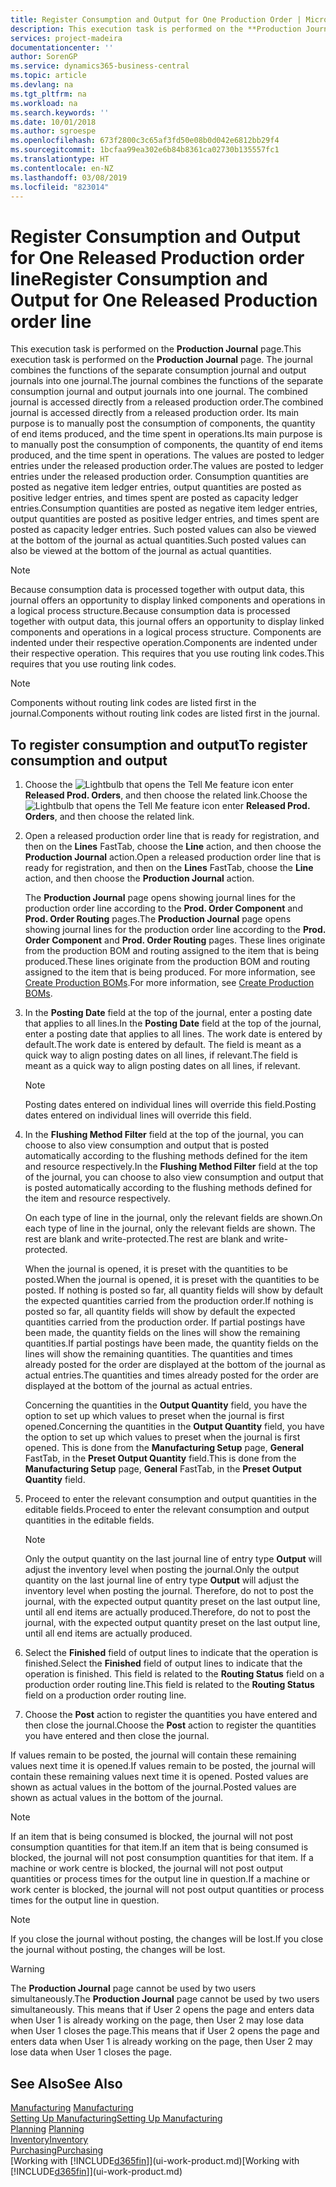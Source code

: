 ```yaml
---
title: Register Consumption and Output for One Production Order | Microsoft Docs
description: This execution task is performed on the **Production Journal** page. The journal combines the functions of the separate consumption journal and output journals into one journal. The combined journal is accessed directly from a released production order. Its main purpose is to manually post the consumption of components, the quantity of end items produced, and the time spent in operations.
services: project-madeira
documentationcenter: ''
author: SorenGP
ms.service: dynamics365-business-central
ms.topic: article
ms.devlang: na
ms.tgt_pltfrm: na
ms.workload: na
ms.search.keywords: ''
ms.date: 10/01/2018
ms.author: sgroespe
ms.openlocfilehash: 673f2800c3c65af3fd50e08b0d042e6812bb29f4
ms.sourcegitcommit: 1bcfaa99ea302e6b84b8361ca02730b135557fc1
ms.translationtype: HT
ms.contentlocale: en-NZ
ms.lasthandoff: 03/08/2019
ms.locfileid: "823014"
---
```

# <a name="register-consumption-and-output-for-one-released-production-order-line"></a><span data-ttu-id="1404e-106">Register Consumption and Output for One Released Production order line</span><span class="sxs-lookup"><span data-stu-id="1404e-106">Register Consumption and Output for One Released Production order line</span></span>
<span data-ttu-id="1404e-107">This execution task is performed on the **Production Journal** page.</span><span class="sxs-lookup"><span data-stu-id="1404e-107">This execution task is performed on the **Production Journal** page.</span></span> <span data-ttu-id="1404e-108">The journal combines the functions of the separate consumption journal and output journals into one journal.</span><span class="sxs-lookup"><span data-stu-id="1404e-108">The journal combines the functions of the separate consumption journal and output journals into one journal.</span></span> <span data-ttu-id="1404e-109">The combined journal is accessed directly from a released production order.</span><span class="sxs-lookup"><span data-stu-id="1404e-109">The combined journal is accessed directly from a released production order.</span></span> <span data-ttu-id="1404e-110">Its main purpose is to manually post the consumption of components, the quantity of end items produced, and the time spent in operations.</span><span class="sxs-lookup"><span data-stu-id="1404e-110">Its main purpose is to manually post the consumption of components, the quantity of end items produced, and the time spent in operations.</span></span> <span data-ttu-id="1404e-111">The values are posted to ledger entries under the released production order.</span><span class="sxs-lookup"><span data-stu-id="1404e-111">The values are posted to ledger entries under the released production order.</span></span> <span data-ttu-id="1404e-112">Consumption quantities are posted as negative item ledger entries, output quantities are posted as positive ledger entries, and times spent are posted as capacity ledger entries.</span><span class="sxs-lookup"><span data-stu-id="1404e-112">Consumption quantities are posted as negative item ledger entries, output quantities are posted as positive ledger entries, and times spent are posted as capacity ledger entries.</span></span> <span data-ttu-id="1404e-113">Such posted values can also be viewed at the bottom of the journal as actual quantities.</span><span class="sxs-lookup"><span data-stu-id="1404e-113">Such posted values can also be viewed at the bottom of the journal as actual quantities.</span></span>  

> [!NOTE]  
>  <span data-ttu-id="1404e-114">Because consumption data is processed together with output data, this journal offers an opportunity to display linked components and operations in a logical process structure.</span><span class="sxs-lookup"><span data-stu-id="1404e-114">Because consumption data is processed together with output data, this journal offers an opportunity to display linked components and operations in a logical process structure.</span></span> <span data-ttu-id="1404e-115">Components are indented under their respective operation.</span><span class="sxs-lookup"><span data-stu-id="1404e-115">Components are indented under their respective operation.</span></span> <span data-ttu-id="1404e-116">This requires that you use routing link codes.</span><span class="sxs-lookup"><span data-stu-id="1404e-116">This requires that you use routing link codes.</span></span>  

> [!NOTE]  
>  <span data-ttu-id="1404e-117">Components without routing link codes are listed first in the journal.</span><span class="sxs-lookup"><span data-stu-id="1404e-117">Components without routing link codes are listed first in the journal.</span></span>  

## <a name="to-register-consumption-and-output"></a><span data-ttu-id="1404e-118">To register consumption and output</span><span class="sxs-lookup"><span data-stu-id="1404e-118">To register consumption and output</span></span>  
1.  <span data-ttu-id="1404e-119">Choose the ![Lightbulb that opens the Tell Me feature](media/ui-search/search_small.png "Tell me what you want to do") icon enter **Released Prod. Orders**, and then choose the related link.</span><span class="sxs-lookup"><span data-stu-id="1404e-119">Choose the ![Lightbulb that opens the Tell Me feature](media/ui-search/search_small.png "Tell me what you want to do") icon enter **Released Prod. Orders**, and then choose the related link.</span></span>  
2.  <span data-ttu-id="1404e-120">Open a released production order line that is ready for registration, and then on the **Lines** FastTab, choose the **Line** action, and then choose the **Production Journal** action.</span><span class="sxs-lookup"><span data-stu-id="1404e-120">Open a released production order line that is ready for registration, and then on the **Lines** FastTab, choose the **Line** action, and then choose the **Production Journal** action.</span></span>  

    <span data-ttu-id="1404e-121">The **Production Journal** page opens showing journal lines for the production order line according to the **Prod. Order Component** and **Prod. Order Routing** pages.</span><span class="sxs-lookup"><span data-stu-id="1404e-121">The **Production Journal** page opens showing journal lines for the production order line according to the **Prod. Order Component** and **Prod. Order Routing** pages.</span></span> <span data-ttu-id="1404e-122">These lines originate from the production BOM and routing assigned to the item that is being produced.</span><span class="sxs-lookup"><span data-stu-id="1404e-122">These lines originate from the production BOM and routing assigned to the item that is being produced.</span></span> <span data-ttu-id="1404e-123">For more information, see [Create Production BOMs](production-how-to-create-routings.md).</span><span class="sxs-lookup"><span data-stu-id="1404e-123">For more information, see [Create Production BOMs](production-how-to-create-routings.md).</span></span>  

3.  <span data-ttu-id="1404e-124">In the **Posting Date** field at the top of the journal, enter a posting date that applies to all lines.</span><span class="sxs-lookup"><span data-stu-id="1404e-124">In the **Posting Date** field at the top of the journal, enter a posting date that applies to all lines.</span></span> <span data-ttu-id="1404e-125">The work date is entered by default.</span><span class="sxs-lookup"><span data-stu-id="1404e-125">The work date is entered by default.</span></span> <span data-ttu-id="1404e-126">The field is meant as a quick way to align posting dates on all lines, if relevant.</span><span class="sxs-lookup"><span data-stu-id="1404e-126">The field is meant as a quick way to align posting dates on all lines, if relevant.</span></span>  

    > [!NOTE]  
    >  <span data-ttu-id="1404e-127">Posting dates entered on individual lines will override this field.</span><span class="sxs-lookup"><span data-stu-id="1404e-127">Posting dates entered on individual lines will override this field.</span></span>  

4.  <span data-ttu-id="1404e-128">In the **Flushing Method Filter** field at the top of the journal, you can choose to also view consumption and output that is posted automatically according to the flushing methods defined for the item and resource respectively.</span><span class="sxs-lookup"><span data-stu-id="1404e-128">In the **Flushing Method Filter** field at the top of the journal, you can choose to also view consumption and output that is posted automatically according to the flushing methods defined for the item and resource respectively.</span></span>  

    <span data-ttu-id="1404e-129">On each type of line in the journal, only the relevant fields are shown.</span><span class="sxs-lookup"><span data-stu-id="1404e-129">On each type of line in the journal, only the relevant fields are shown.</span></span> <span data-ttu-id="1404e-130">The rest are blank and write-protected.</span><span class="sxs-lookup"><span data-stu-id="1404e-130">The rest are blank and write-protected.</span></span>  

    <span data-ttu-id="1404e-131">When the journal is opened, it is preset with the quantities to be posted.</span><span class="sxs-lookup"><span data-stu-id="1404e-131">When the journal is opened, it is preset with the quantities to be posted.</span></span> <span data-ttu-id="1404e-132">If nothing is posted so far, all quantity fields will show by default the expected quantities carried from the production order.</span><span class="sxs-lookup"><span data-stu-id="1404e-132">If nothing is posted so far, all quantity fields will show by default the expected quantities carried from the production order.</span></span> <span data-ttu-id="1404e-133">If partial postings have been made, the quantity fields on the lines will show the remaining quantities.</span><span class="sxs-lookup"><span data-stu-id="1404e-133">If partial postings have been made, the quantity fields on the lines will show the remaining quantities.</span></span> <span data-ttu-id="1404e-134">The quantities and times already posted for the order are displayed at the bottom of the journal as actual entries.</span><span class="sxs-lookup"><span data-stu-id="1404e-134">The quantities and times already posted for the order are displayed at the bottom of the journal as actual entries.</span></span>  

    <span data-ttu-id="1404e-135">Concerning the quantities in the **Output Quantity** field, you have the option to set up which values to preset when the journal is first opened.</span><span class="sxs-lookup"><span data-stu-id="1404e-135">Concerning the quantities in the **Output Quantity** field, you have the option to set up which values to preset when the journal is first opened.</span></span> <span data-ttu-id="1404e-136">This is done from the **Manufacturing Setup** page, **General** FastTab, in the **Preset Output Quantity** field.</span><span class="sxs-lookup"><span data-stu-id="1404e-136">This is done from the **Manufacturing Setup** page, **General** FastTab, in the **Preset Output Quantity** field.</span></span>

5.  <span data-ttu-id="1404e-137">Proceed to enter the relevant consumption and output quantities in the editable fields.</span><span class="sxs-lookup"><span data-stu-id="1404e-137">Proceed to enter the relevant consumption and output quantities in the editable fields.</span></span>  

    > [!NOTE]  
    >  <span data-ttu-id="1404e-138">Only the output quantity on the last journal line of entry type **Output** will adjust the inventory level when posting the journal.</span><span class="sxs-lookup"><span data-stu-id="1404e-138">Only the output quantity on the last journal line of entry type **Output** will adjust the inventory level when posting the journal.</span></span> <span data-ttu-id="1404e-139">Therefore, do not to post the journal, with the expected output quantity preset on the last output line, until all end items are actually produced.</span><span class="sxs-lookup"><span data-stu-id="1404e-139">Therefore, do not to post the journal, with the expected output quantity preset on the last output line, until all end items are actually produced.</span></span>  

6.  <span data-ttu-id="1404e-140">Select the **Finished** field of output lines to indicate that the operation is finished.</span><span class="sxs-lookup"><span data-stu-id="1404e-140">Select the **Finished** field of output lines to indicate that the operation is finished.</span></span> <span data-ttu-id="1404e-141">This field is related to the **Routing Status** field on a production order routing line.</span><span class="sxs-lookup"><span data-stu-id="1404e-141">This field is related to the **Routing Status** field on a production order routing line.</span></span>  
7.  <span data-ttu-id="1404e-142">Choose the **Post** action to register the quantities you have entered and then close the journal.</span><span class="sxs-lookup"><span data-stu-id="1404e-142">Choose the **Post** action to register the quantities you have entered and then close the journal.</span></span>  

<span data-ttu-id="1404e-143">If values remain to be posted, the journal will contain these remaining values next time it is opened.</span><span class="sxs-lookup"><span data-stu-id="1404e-143">If values remain to be posted, the journal will contain these remaining values next time it is opened.</span></span> <span data-ttu-id="1404e-144">Posted values are shown as actual values in the bottom of the journal.</span><span class="sxs-lookup"><span data-stu-id="1404e-144">Posted values are shown as actual values in the bottom of the journal.</span></span>  

> [!NOTE]  
>  <span data-ttu-id="1404e-145"> If an item that is being consumed is blocked, the journal will not post consumption quantities for that item.</span><span class="sxs-lookup"><span data-stu-id="1404e-145">If an item that is being consumed is blocked, the journal will not post consumption quantities for that item.</span></span> <span data-ttu-id="1404e-146">If a machine or work centre is blocked, the journal will not post output quantities or process times for the output line in question.</span><span class="sxs-lookup"><span data-stu-id="1404e-146">If a machine or work center is blocked, the journal will not post output quantities or process times for the output line in question.</span></span>  

> [!NOTE]  
>  <span data-ttu-id="1404e-147">If you close the journal without posting, the changes will be lost.</span><span class="sxs-lookup"><span data-stu-id="1404e-147">If you close the journal without posting, the changes will be lost.</span></span>  

> [!WARNING]  
>  <span data-ttu-id="1404e-148">The **Production Journal** page cannot be used by two users simultaneously.</span><span class="sxs-lookup"><span data-stu-id="1404e-148">The **Production Journal** page cannot be used by two users simultaneously.</span></span> <span data-ttu-id="1404e-149">This means that if User 2 opens the page and enters data when User 1 is already working on the page, then User 2 may lose data when User 1 closes the page.</span><span class="sxs-lookup"><span data-stu-id="1404e-149">This means that if User 2 opens the page and enters data when User 1 is already working on the page, then User 2 may lose data when User 1 closes the page.</span></span>  

## <a name="see-also"></a><span data-ttu-id="1404e-150">See Also</span><span class="sxs-lookup"><span data-stu-id="1404e-150">See Also</span></span>  
<span data-ttu-id="1404e-151">[Manufacturing](production-manage-manufacturing.md)  </span><span class="sxs-lookup"><span data-stu-id="1404e-151">[Manufacturing](production-manage-manufacturing.md)  </span></span>  
[<span data-ttu-id="1404e-152">Setting Up Manufacturing</span><span class="sxs-lookup"><span data-stu-id="1404e-152">Setting Up Manufacturing</span></span>](production-configure-production-processes.md)  
<span data-ttu-id="1404e-153">[Planning](production-planning.md)    </span><span class="sxs-lookup"><span data-stu-id="1404e-153">[Planning](production-planning.md)    </span></span>  
[<span data-ttu-id="1404e-154">Inventory</span><span class="sxs-lookup"><span data-stu-id="1404e-154">Inventory</span></span>](inventory-manage-inventory.md)  
[<span data-ttu-id="1404e-155">Purchasing</span><span class="sxs-lookup"><span data-stu-id="1404e-155">Purchasing</span></span>](purchasing-manage-purchasing.md)  
<span data-ttu-id="1404e-156">[Working with [!INCLUDE[d365fin](includes/d365fin_md.md)]](ui-work-product.md)</span><span class="sxs-lookup"><span data-stu-id="1404e-156">[Working with [!INCLUDE[d365fin](includes/d365fin_md.md)]](ui-work-product.md)</span></span>
